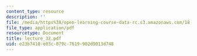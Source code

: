 ```yaml
---
content_type: resource
description: ''
file: /media/https%3A/open-learning-course-data-rc.s3.amazonaws.com/18-01-single-variable-calculus-fall-2005/e23b7410e03c079c7619902d9013d748_lecture_32.pdf
file_type: application/pdf
resourcetype: Document
title: lecture_32.pdf
uid: e23b7410-e03c-079c-7619-902d9013d748
---
```

